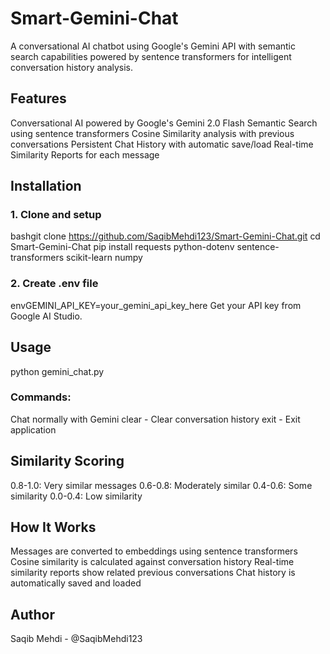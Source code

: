 # Smart-Gemini-Chat
A conversational AI chatbot using Google's Gemini API with semantic search capabilities powered by sentence transformers for intelligent conversation history analysis.

## Features

Conversational AI powered by Google's Gemini 2.0 Flash
Semantic Search using sentence transformers
Cosine Similarity analysis with previous conversations
Persistent Chat History with automatic save/load
Real-time Similarity Reports for each message

## Installation

### 1. Clone and setup

bashgit clone https://github.com/SaqibMehdi123/Smart-Gemini-Chat.git
cd Smart-Gemini-Chat
pip install requests python-dotenv sentence-transformers scikit-learn numpy

### 2. Create .env file

envGEMINI_API_KEY=your_gemini_api_key_here
Get your API key from Google AI Studio.

## Usage
python gemini_chat.py

### Commands:

Chat normally with Gemini
clear - Clear conversation history
exit - Exit application

## Similarity Scoring

0.8-1.0: Very similar messages
0.6-0.8: Moderately similar
0.4-0.6: Some similarity
0.0-0.4: Low similarity

## How It Works

Messages are converted to embeddings using sentence transformers
Cosine similarity is calculated against conversation history
Real-time similarity reports show related previous conversations
Chat history is automatically saved and loaded

## Author
Saqib Mehdi - @SaqibMehdi123
